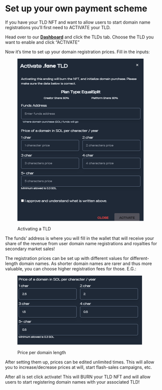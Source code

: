 # Set up your own payment scheme

If you have your TLD NFT and want to allow users to start domain name registrations you’ll first need to ACTIVATE your TLD.

Head over to our [**Dashboard**](https://alldomains.id/dashboard) and click the TLDs tab. Choose the TLD you want to enable and click “ACTIVATE”

Now it’s time to set up your domain registration prices. Fill in the inputs:

<figure><img src="../.gitbook/assets/activate_tld.png" alt=""><figcaption><p>Activating a TLD</p></figcaption></figure>

The funds' address is where you will fill in the wallet that will receive your share of the revenue from user domain name registrations and royalties for secondary market sales!

The registration prices can be set up with different values for different-length domain names. As shorter domain names are rarer and thus more valuable, you can choose higher registration fees for those. E.G.:

<figure><img src="../.gitbook/assets/character_pricing.png" alt=""><figcaption><p>Price per domain length</p></figcaption></figure>

After setting them up, prices can be edited unlimited times. This will allow you to increase/decrease prices at will, start flash-sales campaigns, etc.

After all is set click activate! This will BURN your TLD NFT and will allow users to start registering domain names with your associated TLD!
